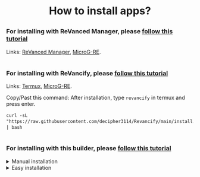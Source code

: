 # <p align="center">How to install apps?

### For installing with ReVanced Manager, please [follow this tutorial](https://mega.nz/file/3SAjiIxQ#0dWhhwk5TIEMRz4jct2ztZA1w-bbotf8tEBEzxd1C1Y)
Links: [ReVanced Manager](https://github.com/ReVanced/revanced-manager/releases/latest), [MicroG-RE](https://github.com/WSTxda/MicroG-RE/releases/latest).
#
### For installing with ReVancify, please [follow this tutorial](https://mega.nz/file/vaoTALpD#6ZMQ6DpYWIbXPu6u_s0X5MghSS_J26duI574NCNa8ME)
Links: [Termux](https://github.com/termux/termux-app/releases/latest), [MicroG-RE](https://github.com/WSTxda/MicroG-RE/releases/latest).

Copy/Past this command: After installation, type ```revancify``` in termux and press enter.
```console
curl -sL "https://raw.githubusercontent.com/decipher3114/Revancify/main/install.sh" | bash
```
#
### For installing with this builder, please [follow this tutorial](https://github.com/Kevinr99089/ReVanced.Builder/blob/main/install.md#for-installing-with-this-builder-please-follow-this-tutorial)

<details>
  <summary>Manual installation</summary>

> **The signatures are different from ReVanced Manager. You must uninstalling the application patched by RV Manager for use these releases (export your settings before uninstalling it).**
#

Go to [Releases](https://github.com/kevinr99089/ReVancedBuilder) page, scroll down and click on the application you want (For my exemple, YT-ReVanced), then on [MicroG-RE](https://github.com/WSTxda/MicroG-RE/releases/latest) (required for use these mods):

<img src=".github/Installation/03.png">

and click on MicroG_RE_x.x.apk :

<img src=".github/Installation/04.png">

---

This step is optional, but if the applications refuse to install, it's possible that Play Protect is blocking the installation. In this case, and **only in this case**, follow this step.


Go to Play Store, click on your profile picture and press :

<img src=".github/Installation/05.png">

Click on "No harmful apps found"

<img src=".github/Installation/06.png">

Click on the gear at the top right of the screen :

<img src=".github/Installation/07.png">

and disable "Scan apps with Play Protect" :

<img src=".github/Installation/08.png">

If you had to disable it to install these applications, reactivate it once all the steps are finished.

---

click (in the notification bar) on MicroG_RE_x.x.apk first

<img src=".github/Installation/09.png">

if you have never installed applications from the Web, you need to Enable in the settings "Unknown Sources"

<img src=".github/Installation/10.png">

and allow permission for install apps :

<img src=".github/Installation/11.png">

Another pop-up will appear, click on "install".

<img src=".github/Installation/12.png">

Once MicroG is installed, click on OK and click on YT-ReVanced (in the notification bar) and click on "Install"

<img src=".github/Installation/13.png">

Once done, Go to Home screen (or Settings > Apps), and go to MicroG settings :

<img src=".github/Installation/14.png">

Go to permissions settings :

<img src=".github/Installation/15.png">

and enable everything :

<img src=".github/Installation/16.png">

Return to the previous menu and disable battery optimizations :

<img src=".github/Installation/17.png">

and you're done. In YT, click on the top right corner and click on "+" to sign in to your Google account.

</details>
<details>
    <summary>Easy installation</summary>

> **The signatures are different from ReVanced Manager. You must uninstalling the application patched by RV Manager for use these releases (export your settings before uninstalling it).**

> This installation method was inspired by a friend, [Support his efforts](https://github.com/peternmuller/revanced-builder).
#


Go to [Obtainium Releases](https://github.com/ImranR98/Obtainium/releases/latest) page, scroll down and select the application corresponding to your processor architecture (for my exemple, arm64-v8a):

<img src=".github/Installation/20.png">

---

This step is optional, but if the applications refuse to install, it's possible that Play Protect is blocking the installation. In this case, and **only in this case**, follow this step.


Go to Play Store, click on your profile picture and press :

<img src=".github/Installation/05.png">

Click on "No harmful apps found"

<img src=".github/Installation/06.png">

Click on the gear at the top right of the screen :

<img src=".github/Installation/07.png">

and disable "Scan apps with Play Protect" :

<img src=".github/Installation/08.png">

If you had to disable it to install the following applications, reactivate it once all the steps are finished.

---

click (in the notification bar) on the application you've just downloaded

if you have never installed applications from the Web, you need to Enable in the settings "Unknown Sources"

<img src=".github/Installation/10.png">

and allow permission for install app :

<img src=".github/Installation/21.png">

once installed, open Obtainium, the application looks complicated, but it's not.
Click on Add App, and paste this link into App Source URL *:
```console
https://www.github.com/Kevinr99089/ReVanced.Builder
```


<img src=".github/Installation/22.png">

Once pasted, settings will open. Check "Verify the 'latest' tag":

<img src=".github/Installation/23.png">

Scroll a little more and scroll a little more and in "Regular Expression", type "yt-revanced", uncheck "Attempt to filter APKs by CPU architecture if possible" and type the name you want (optional):

<img src=".github/Installation/24.png">

Scroll up again and click on "Add":

<img src=".github/Installation/25.png">

Click again on "Add App", and paste this link into App Source URL *:
```console
https://www.github.com/Kevinr99089/ReVanced.Builder
```
Check again "Verify the 'latest' tag":

<img src=".github/Installation/23.png">

Scroll down and in "Regular Expression", type "music-revanced", check "Attempt to filter APKs by CPU architecture if possible" and type the name you want (optional):

<img src=".github/Installation/26.png">

Scroll up and click on "Add"

<img src=".github/Installation/25.png">

Click for the last time on "Add App", and paste this link into App Source URL *:
```console
https://github.com/WSTxda/MicroG-RE
```
Check "Verify the 'latest' tag":

<img src=".github/Installation/23.png">

Since this release has only one application, don't set "Regular Expressions", uncheck "Attempt to filter APKs by CPU architecture if possible" and type the name you want (optional):

<img src=".github/Installation/27.png">

and type "Add"

<img src=".github/Installation/28.png">

Perfect, the 3 applications we needed are ready to install. Just click on the download icon on the 3 applications
<img src=".github/Installation/29.png">

Once done, Go to Home screen (or Settings > Apps), and go to MicroG settings :

<img src=".github/Installation/14.png">

Go to permissions settings :

<img src=".github/Installation/15.png">

and enable everything :

<img src=".github/Installation/16.png">

Return to the previous menu and disable battery optimizations :

<img src=".github/Installation/17.png">

and you're done. In YT, click on the top right corner and click on "+" to sign in to your Google account.

</details>
